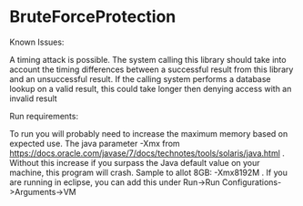 BruteForceProtection
====================
Known Issues:

A timing attack is possible. The system calling this library should take into account the timing differences between a successful
result from this library and an unsuccessful result. If the calling system performs a database lookup on a valid result, this could 
take longer then denying access with an invalid result

Run requirements:

To run you will probably need to increase the maximum memory based on expected use. The java parameter -Xmx from https://docs.oracle.com/javase/7/docs/technotes/tools/solaris/java.html .
Without this increase if you surpass the Java default value on your machine, this program will crash. Sample to allot 8GB: -Xmx8192M . If you are running in eclipse, you can add this
under Run->Run Configurations->Arguments->VM